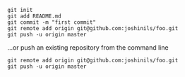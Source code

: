 ```echo "# foo" >> README.md
git init
git add README.md
git commit -m "first commit"
git remote add origin git@github.com:joshinils/foo.git
git push -u origin master
```
…or push an existing repository from the command line
```
git remote add origin git@github.com:joshinils/foo.git
git push -u origin master
```
